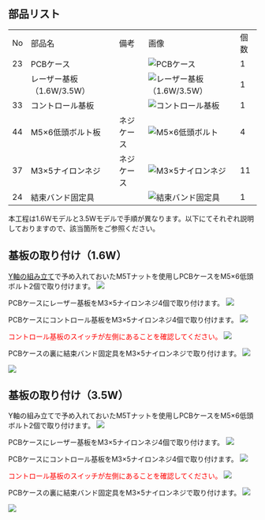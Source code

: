 ## 部品リスト
<table class="packing-list">
<tbody>
<tr>
<td>No</td>
<td>部品名</td>
<td>備考</td>
<td class="packing-img">画像</td>
<td>個数</td>
</tr>
<tr>
<td>23</td>
<td>PCBケース</td>
<td></td>
<td><img src="./images/05/p5-1.jpg" alt="PCBケース"></td>
<td>1</td>
</tr>
<tr>
<td></td>
<td>レーザー基板 （1.6W/3.5W）</td>
<td></td>
<td><img src="./images/05/p5-2.jpg" alt="レーザー基板 （1.6W/3.5W）"></td>
<td>1</td>
</tr>
<tr>
<td>33</td>
<td>コントロール基板</td>
<td></td>
<td><img src="./images/05/p5-3.jpg" alt="コントロール基板"></td>
<td>1</td>
</tr>
<tr>
<td>44</td>
<td>M5×6低頭ボルト板</td>
<td>ネジケース</td>
<td><img src="./images/05/p5-4.jpg" alt="M5×6低頭ボルト"></td>
<td>4</td>
</tr>
<tr>
<td>37</td>
<td>M3×5ナイロンネジ</td>
<td>ネジケース</td>
<td><img src="./images/05/p5-5.jpg" alt="M3×5ナイロンネジ"></td>
<td>11</td>
</tr>
<tr>
<td>24</td>
<td>結束バンド固定具</td>
<td></td>
<td><img src="./images/05/p5-4.jpg" alt="結束バンド固定具"></td>
<td>1</td>
</tr>
</tbody>
</table>

本工程は1.6Wモデルと3.5Wモデルで手順が異なります。以下にてそれぞれ説明しておりますので、該当箇所をご参照ください。

## 基板の取り付け（1.6W）
<a href="/manual/fabool-laser-mini-plus-300-230-y-axis-assembly/">Y軸の組み立て</a>で予め入れておいたM5Tナットを使用しPCBケースをM5&times;6低頭ボルト2個で取り付けます。
<img src="./images/05/mini-300mm_05_01.jpg">

PCBケースにレーザー基板をM3&times;5ナイロンネジ4個で取り付けます。
<img src="./images/05/mini-300mm_05_02.jpg">

PCBケースにコントロール基板をM3&times;5ナイロンネジ4個で取り付けます。
<img src="./images/05/mini-300mm_05_03.jpg">

<font color="Red">コントロール基板のスイッチが左側にあることを確認してください。</font>
<img src="./images/05/mini-300mm_05_04.jpg">

PCBケースの裏に結束バンド固定具をM3&times;5ナイロンネジで取り付けます。
<img src="./images/05/mini-300mm_05_05.jpg">

<img src="./images/05/mini-300mm_05_06.jpg">

## 基板の取り付け（3.5W）
Y軸の組み立てで予め入れておいたM5Tナットを使用しPCBケースをM5&times;6低頭ボルト2個で取り付けます。
<img src="./images/05/mini-300mm_05_01.jpg">

PCBケースにレーザー基板をM3&times;5ナイロンネジ4個で取り付けます。
<img src="./images/05/mini-300mm_05_08.jpg">

PCBケースにコントロール基板をM3&times;5ナイロンネジ4個で取り付けます。
<img src="./images/05/mini-300mm_05_09.jpg">

<font color="Red">コントロール基板のスイッチが左側にあることを確認してください。</font>
<img src="./images/05/mini-300mm_05_10.jpg">

PCBケースの裏に結束バンド固定具をM3&times;5ナイロンネジで取り付けます。
<img src="./images/05/mini-300mm_05_11.jpg">

<img src="./images/05/mini-300mm_05_06.jpg">
